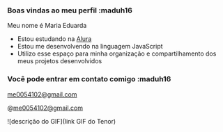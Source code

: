 ### Boas vindas ao meu perfil :maduh16

Meu nome é Maria Eduarda

- Estou estudando na [Alura](https://www.alura.com.br)
- Estou me desenvolvendo na linguagem JavaScript
- Utilizo esse espaço para minha organização e compartilhamento dos meus projetos desenvolvidos

### Você pode entrar em contato comigo :maduh16

me0054102@gmail.com

@me0054102@gmail.com

![descrição do GIF](link GIF do Tenor)
